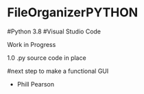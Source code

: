 # FileOrganizerPYTHON
#Python 3.8
#Visual Studio Code

Work in Progress

1.0 .py source code in place

#next step to make a functional GUI

- Phill Pearson
